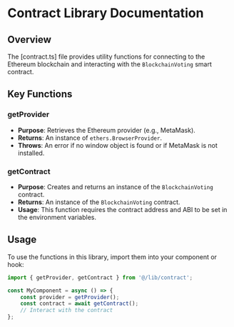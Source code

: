# Contract Library Documentation

## Overview
The [contract.ts] file provides utility functions for connecting to the Ethereum blockchain and interacting with the `BlockchainVoting` smart contract.

## Key Functions

### getProvider
- **Purpose**: Retrieves the Ethereum provider (e.g., MetaMask).
- **Returns**: An instance of `ethers.BrowserProvider`.
- **Throws**: An error if no window object is found or if MetaMask is not installed.

### getContract
- **Purpose**: Creates and returns an instance of the `BlockchainVoting` contract.
- **Returns**: An instance of the `BlockchainVoting` contract.
- **Usage**: This function requires the contract address and ABI to be set in the environment variables.

## Usage
To use the functions in this library, import them into your component or hook:

```javascript
import { getProvider, getContract } from '@/lib/contract';

const MyComponent = async () => {
    const provider = getProvider();
    const contract = await getContract();
    // Interact with the contract
};